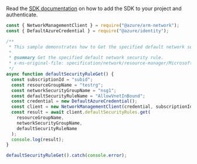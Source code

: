 Read the [SDK documentation](https://github.com/Azure/azure-sdk-for-js/blob/%40azure%2Farm-network_27.0.0/sdk/network/arm-network/README.md) on how to add the SDK to your project and authenticate.

```javascript
const { NetworkManagementClient } = require("@azure/arm-network");
const { DefaultAzureCredential } = require("@azure/identity");

/**
 * This sample demonstrates how to Get the specified default network security rule.
 *
 * @summary Get the specified default network security rule.
 * x-ms-original-file: specification/network/resource-manager/Microsoft.Network/stable/2021-05-01/examples/DefaultSecurityRuleGet.json
 */
async function defaultSecurityRuleGet() {
  const subscriptionId = "subid";
  const resourceGroupName = "testrg";
  const networkSecurityGroupName = "nsg1";
  const defaultSecurityRuleName = "AllowVnetInBound";
  const credential = new DefaultAzureCredential();
  const client = new NetworkManagementClient(credential, subscriptionId);
  const result = await client.defaultSecurityRules.get(
    resourceGroupName,
    networkSecurityGroupName,
    defaultSecurityRuleName
  );
  console.log(result);
}

defaultSecurityRuleGet().catch(console.error);
```
